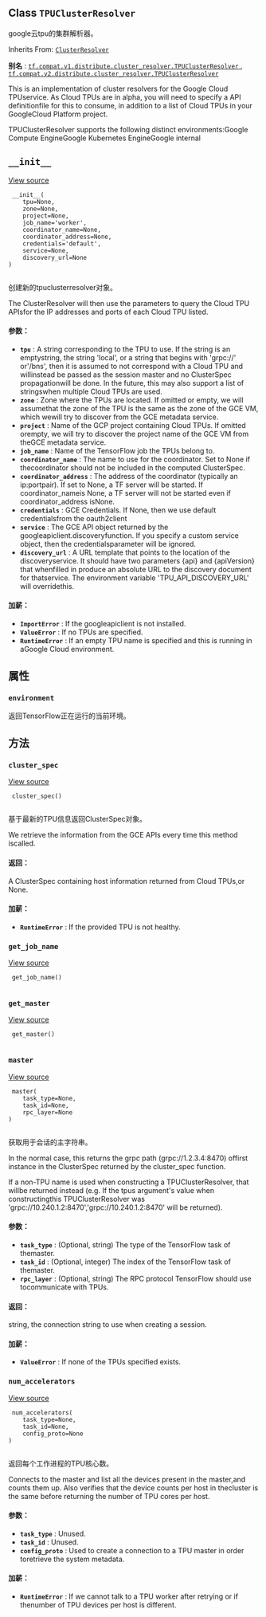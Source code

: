 

## Class  `TPUClusterResolver` 
google云tpu的集群解析器。

Inherits From: [ `ClusterResolver` ](https://tensorflow.google.cn/api_docs/python/tf/distribute/cluster_resolver/ClusterResolver)

**别名** : [ `tf.compat.v1.distribute.cluster_resolver.TPUClusterResolver` ](/api_docs/python/tf/distribute/cluster_resolver/TPUClusterResolver), [ `tf.compat.v2.distribute.cluster_resolver.TPUClusterResolver` ](/api_docs/python/tf/distribute/cluster_resolver/TPUClusterResolver)

This is an implementation of cluster resolvers for the Google Cloud TPUservice. As Cloud TPUs are in alpha, you will need to specify a API definitionfile for this to consume, in addition to a list of Cloud TPUs in your GoogleCloud Platform project.

TPUClusterResolver supports the following distinct environments:Google Compute EngineGoogle Kubernetes EngineGoogle internal

##  `__init__` 
[View source](https://github.com/tensorflow/tensorflow/blob/r2.0/tensorflow/python/distribute/cluster_resolver/tpu_cluster_resolver.py#L193-L331)

```
 __init__(
    tpu=None,
    zone=None,
    project=None,
    job_name='worker',
    coordinator_name=None,
    coordinator_address=None,
    credentials='default',
    service=None,
    discovery_url=None
)
 
```

创建新的tpuclusterresolver对象。

The ClusterResolver will then use the parameters to query the Cloud TPU APIsfor the IP addresses and ports of each Cloud TPU listed.

#### 参数：
- **`tpu`** : A string corresponding to the TPU to use. If the string is an emptystring, the string 'local', or a string that begins with 'grpc://' or'/bns', then it is assumed to not correspond with a Cloud TPU and willinstead be passed as the session master and no ClusterSpec propagationwill be done. In the future, this may also support a list of stringswhen multiple Cloud TPUs are used.
- **`zone`** : Zone where the TPUs are located. If omitted or empty, we will assumethat the zone of the TPU is the same as the zone of the GCE VM, which wewill try to discover from the GCE metadata service.
- **`project`** : Name of the GCP project containing Cloud TPUs. If omitted orempty, we will try to discover the project name of the GCE VM from theGCE metadata service.
- **`job_name`** : Name of the TensorFlow job the TPUs belong to.
- **`coordinator_name`** : The name to use for the coordinator. Set to None if thecoordinator should not be included in the computed ClusterSpec.
- **`coordinator_address`** : The address of the coordinator (typically an ip:portpair). If set to None, a TF server will be started. If coordinator_nameis None, a TF server will not be started even if coordinator_address isNone.
- **`credentials`** : GCE Credentials. If None, then we use default credentialsfrom the oauth2client
- **`service`** : The GCE API object returned by the googleapiclient.discoveryfunction. If you specify a custom service object, then the credentialsparameter will be ignored.
- **`discovery_url`** : A URL template that points to the location of the discoveryservice. It should have two parameters {api} and {apiVersion} that whenfilled in produce an absolute URL to the discovery document for thatservice. The environment variable 'TPU_API_DISCOVERY_URL' will overridethis.


#### 加薪：
- **`ImportError`** : If the googleapiclient is not installed.
- **`ValueError`** : If no TPUs are specified.
- **`RuntimeError`** : If an empty TPU name is specified and this is running in aGoogle Cloud environment.


## 属性


###  `environment` 
返回TensorFlow正在运行的当前环境。

## 方法


###  `cluster_spec` 
[View source](https://github.com/tensorflow/tensorflow/blob/r2.0/tensorflow/python/distribute/cluster_resolver/tpu_cluster_resolver.py#L388-L454)

```
 cluster_spec()
 
```

基于最新的TPU信息返回ClusterSpec对象。

We retrieve the information from the GCE APIs every time this method iscalled.

#### 返回：
A ClusterSpec containing host information returned from Cloud TPUs,or None.

#### 加薪：
- **`RuntimeError`** : If the provided TPU is not healthy.


###  `get_job_name` 
[View source](https://github.com/tensorflow/tensorflow/blob/r2.0/tensorflow/python/distribute/cluster_resolver/tpu_cluster_resolver.py#L383-L386)

```
 get_job_name()
 
```

###  `get_master` 
[View source](https://github.com/tensorflow/tensorflow/blob/r2.0/tensorflow/python/distribute/cluster_resolver/tpu_cluster_resolver.py#L380-L381)

```
 get_master()
 
```

###  `master` 
[View source](https://github.com/tensorflow/tensorflow/blob/r2.0/tensorflow/python/distribute/cluster_resolver/tpu_cluster_resolver.py#L333-L378)

```
 master(
    task_type=None,
    task_id=None,
    rpc_layer=None
)
 
```

获取用于会话的主字符串。

In the normal case, this returns the grpc path (grpc://1.2.3.4:8470) offirst instance in the ClusterSpec returned by the cluster_spec function.

If a non-TPU name is used when constructing a TPUClusterResolver, that willbe returned instead (e.g. If the tpus argument's value when constructingthis TPUClusterResolver was 'grpc://10.240.1.2:8470','grpc://10.240.1.2:8470' will be returned).

#### 参数：
- **`task_type`** : (Optional, string) The type of the TensorFlow task of themaster.
- **`task_id`** : (Optional, integer) The index of the TensorFlow task of themaster.
- **`rpc_layer`** : (Optional, string) The RPC protocol TensorFlow should use tocommunicate with TPUs.


#### 返回：
string, the connection string to use when creating a session.

#### 加薪：
- **`ValueError`** : If none of the TPUs specified exists.


###  `num_accelerators` 
[View source](https://github.com/tensorflow/tensorflow/blob/r2.0/tensorflow/python/distribute/cluster_resolver/tpu_cluster_resolver.py#L470-L511)

```
 num_accelerators(
    task_type=None,
    task_id=None,
    config_proto=None
)
 
```

返回每个工作进程的TPU核心数。

Connects to the master and list all the devices present in the master,and counts them up. Also verifies that the device counts per host in thecluster is the same before returning the number of TPU cores per host.

#### 参数：
- **`task_type`** : Unused.
- **`task_id`** : Unused.
- **`config_proto`** : Used to create a connection to a TPU master in order toretrieve the system metadata.


#### 加薪：
- **`RuntimeError`** : If we cannot talk to a TPU worker after retrying or if thenumber of TPU devices per host is different.
